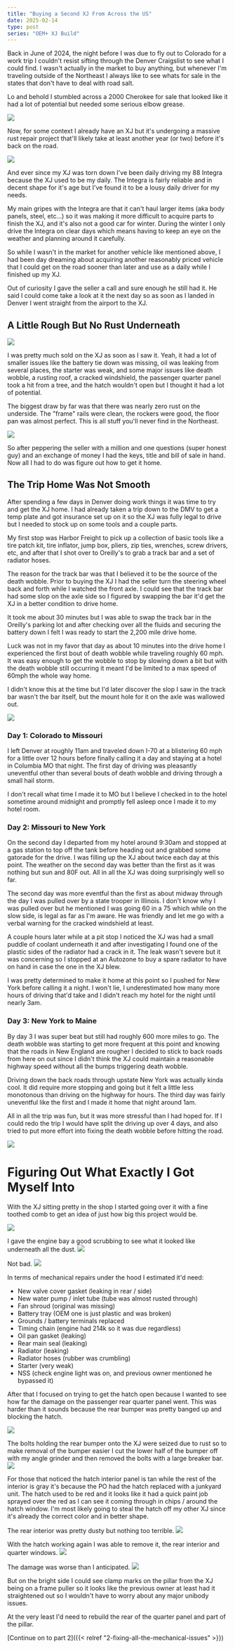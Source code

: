 ```yaml
---
title: "Buying a Second XJ From Across the US"
date: 2025-02-14
type: post
series: "OEM+ XJ Build"
---
```


Back in June of 2024, the night before I was due to fly out to Colorado for a work trip I couldn't resist sifting through the Denver Craigslist to see what I could find. I wasn't actually in the market to buy anything, but whenever I'm traveling outside of the Northeast I always like to see whats for sale in the states that don't have to deal with road salt.

Lo and behold I stumbled across a 2000 Cherokee for sale that looked like it had a lot of potential but needed some serious elbow grease.

![](./images/2.jpg)

Now, for some context I already have an XJ but it's undergoing a massive rust repair project that'll likely take at least another year (or two) before it's back on the road.

![](./images/1.jpg)

And ever since my XJ was torn down I've been daily driving my 88 Integra because the XJ used to be my daily. The Integra is fairly reliable and in decent shape for it's age but I've found it to be a lousy daily driver for my needs.

My main gripes with the Integra are that it can't haul larger items (aka body panels, steel, etc...) so it was making it more difficult to acquire parts to finish the XJ, and it's also not a good car for winter. During the winter I only drive the Integra on clear days which means having to keep an eye on the weather and planning around it carefully.

So while I wasn't in the market for another vehicle like mentioned above, I had been day dreaming about acquiring another reasonably priced vehicle that I could get on the road sooner than later and use as a daily while I finished up my XJ.

Out of curiosity I gave the seller a call and sure enough he still had it. He said I could come take a look at it the next day so as soon as I landed in Denver I went straight from the airport to the XJ.

## A Little Rough But No Rust Underneath

![](./images/4.jpg)

I was pretty much sold on the XJ as soon as I saw it. Yeah, it had a lot of smaller issues like the battery tie down was missing, oil was leaking from several places, the starter was weak, and some major issues like death wobble, a rusting roof, a cracked windshield, the passenger quarter panel took a hit from a tree, and the hatch wouldn't open but I thought it had a lot of potential.

The biggest draw by far was that there was nearly zero rust on the underside. The "frame" rails were clean, the rockers were good, the floor pan was almost perfect. This is all stuff you'll never find in the Northeast.

![](./images/3.jpg)

So after peppering the seller with a million and one questions (super honest guy) and an exchange of money I had the keys, title and bill of sale in hand. Now all I had to do was figure out how to get it home.

## The Trip Home Was Not Smooth

After spending a few days in Denver doing work things it was time to try and get the XJ home. I had already taken a trip down to the DMV to get a temp plate and got insurance set up on it so the XJ was fully legal to drive but I needed to stock up on some tools and a couple parts.

My first stop was Harbor Freight to pick up a collection of basic tools like a tire patch kit, tire inflator, jump box, pliers, zip ties, wrenches, screw drivers, etc, and after that I shot over to Oreilly's to grab a track bar and a set of radiator hoses.

The reason for the track bar was that I believed it to be the source of the death wobble. Prior to buying the XJ I had the seller turn the steering wheel back and forth while I watched the front axle. I could see that the track bar had some slop on the axle side so I figured by swapping the bar it'd get the XJ in a better condition to drive home.

It took me about 30 minutes but I was able to swap the track bar in the Oreilly's parking lot and after checking over all the fluids and securing the battery down I felt I was ready to start the 2,200 mile drive home.

Luck was not in my favor that day as about 10 minutes into the drive home I experienced the first bout of death wobble while traveling roughly 60 mph. It was easy enough to get the wobble to stop by slowing down a bit but with the death wobble still occurring it meant I'd be limited to a max speed of 60mph the whole way home.

I didn't know this at the time but I'd later discover the slop I saw in the track bar wasn't the bar itself, but the mount hole for it on the axle was wallowed out.

![](./images/map.png)

### Day 1: Colorado to Missouri

I left Denver at roughly 11am and traveled down I-70 at a blistering 60 mph for a little over 12 hours before finally calling it a day and staying at a hotel in Columbia MO that night. The first day of driving was pleasantly uneventful other than several bouts of death wobble and driving through a small hail storm.

I don't recall what time I made it to MO but I believe I checked in to the hotel sometime around midnight and promptly fell asleep once I made it to my hotel room.

### Day 2: Missouri to New York

On the second day I departed from my hotel around 9:30am and stopped at a gas station to top off the tank before heading out and grabbed some gatorade for the drive. I was filling up the XJ about twice each day at this point. The weather on the second day was better than the first as it was nothing but sun and 80F out. All in all the XJ was doing surprisingly well so far.

The second day was more eventful than the first as about midway through the day I was pulled over by a state trooper in Illinois. I don't know why I was pulled over but he mentioned I was going 60 in a 75 which while on the slow side, is legal as far as I'm aware. He was friendly and let me go with a verbal warning for the cracked windshield at least.

A couple hours later while at a pit stop I noticed the XJ was had a small puddle of coolant underneath it and after investigating I found one of the plastic sides of the radiator had a crack in it. The leak wasn't severe but it was concerning so I stopped at an Autozone to buy a spare radiator to have on hand in case the one in the XJ blew.

I was pretty determined to make it home at this point so I pushed for New York before calling it a night. I won't lie, I underestimated how many more hours of driving that'd take and I didn't reach my hotel for the night until nearly 3am.

### Day 3: New York to Maine

By day 3 I was super beat but still had roughly 600 more miles to go. The death wobble was starting to get more frequent at this point and knowing that the roads in New England are rougher I decided to stick to back roads from here on out since I didn't think the XJ could maintain a reasonable highway speed without all the bumps triggering death wobble.

Driving down the back roads through upstate New York was actually kinda cool. It did require more stopping and going but it felt a little less monotonous than driving on the highway for hours. The third day was fairly uneventful like the first and I made it home that night around 1am.

All in all the trip was fun, but it was more stressful than I had hoped for. If I could redo the trip I would have split the driving up over 4 days, and also tried to put more effort into fixing the death wobble before hitting the road.

![](./images/5.jpg)

# Figuring Out What Exactly I Got Myself Into

With the XJ sitting pretty in the shop I started going over it with a fine toothed comb to get an idea of just how big this project would be.

![](./images/8.jpg)

I gave the engine bay a good scrubbing to see what it looked like underneath all the dust.
![](./images/9.jpg)

Not bad.
![](./images/10.jpg)

In terms of mechanical repairs under the hood I estimated it'd need:

- New valve cover gasket (leaking in rear / side)
- New water pump / inlet tube (tube was almost rusted through)
- Fan shroud (original was missing)
- Battery tray (OEM one is just plastic and was broken)
- Grounds / battery terminals replaced
- Timing chain (engine had 214k so it was due regardless)
- Oil pan gasket (leaking)
- Rear main seal (leaking)
- Radiator (leaking)
- Radiator hoses (rubber was crumbling)
- Starter (very weak)
- NSS (check engine light was on, and previous owner mentioned he bypassed it)

After that I focused on trying to get the hatch open because I wanted to see how far the damage on the passenger rear quarter panel went. This was harder than it sounds because the rear bumper was pretty banged up and blocking the hatch.

![](./images/7.jpg)

The bolts holding the rear bumper onto the XJ were seized due to rust so to make removal of the bumper easier I cut the lower half of the bumper off with my angle grinder and then removed the bolts with a large breaker bar.
![](./images/12.jpg)

For those that noticed the hatch interior panel is tan while the rest of the interior is gray it's because the PO had the hatch replaced with a junkyard unit. The hatch used to be red and it looks like it had a quick paint job sprayed over the red as I can see it coming through in chips / around the hatch window. I'm most likely going to steal the hatch off my other XJ since it's already the correct color and in better shape.

The rear interior was pretty dusty but nothing too terrible.
![](./images/13.jpg)

With the hatch working again I was able to remove it, the rear interior and quarter windows.
![](./images/14.jpg)

The damage was worse than I anticipated.
![](./images/14b.jpg)

But on the bright side I could see clamp marks on the pillar from the XJ being on a frame puller so it looks like the previous owner at least had it straightened out so I wouldn't have to worry about any major unibody issues.

At the very least I'd need to rebuild the rear of the quarter panel and part of the pillar.

[Continue on to part 2]({{< relref "2-fixing-all-the-mechanical-issues" >}})
